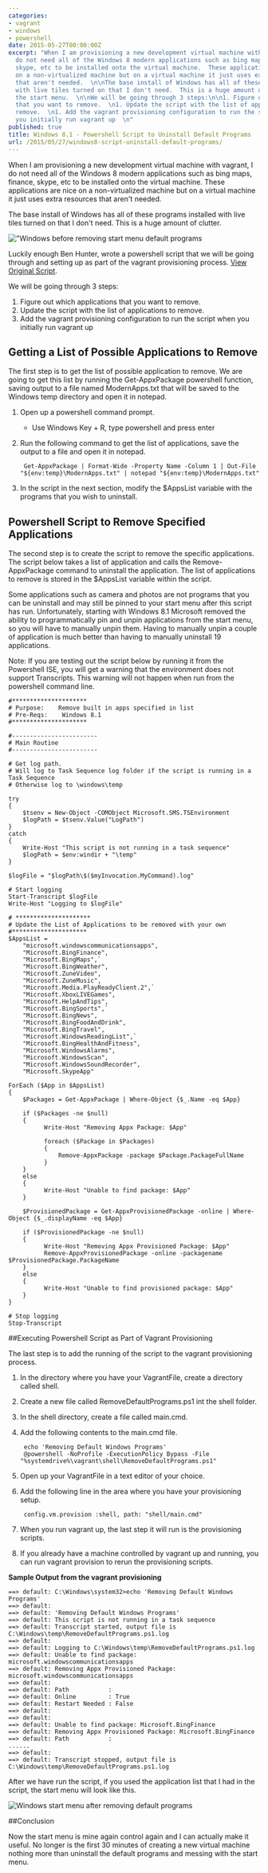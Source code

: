 ```yaml
---
categories:
- vagrant
- windows
- powershell
date: 2015-05-27T00:00:00Z
excerpt: "When I am provisioning a new development virtual machine with vagrant, I
  do not need all of the Windows 8 modern applications such as bing maps, finance,
  skype, etc to be installed onto the virtual machine.  These applications are nice
  on a non-virtualized machine but on a virtual machine it just uses extra resources
  that aren't needed.  \n\nThe base install of Windows has all of these programs installed
  with live tiles turned on that I don't need.  This is a huge amount of clutter in
  the start menu.  \n\nWe will be going through 3 steps:\n\n1. Figure out which applications
  that you want to remove.  \n1. Update the script with the list of applications to
  remove.  \n1. Add the vagrant provisioning configuration to run the script when
  you initially run vagrant up  \n"
published: true
title: Windows 8.1 - Powershell Script to Uninstall Default Programs
url: /2015/05/27/windows8-script-uninstall-default-programs/
---
```


When I am provisioning a new development virtual machine with vagrant, I do not need all of the Windows 8 modern applications such as bing maps, finance, skype, etc to be installed onto the virtual machine.  These applications are nice on a non-virtualized machine but on a virtual machine it just uses extra resources that aren't needed.  

The base install of Windows has all of these programs installed with live tiles turned on that I don't need.  This is a huge amount of clutter.  

!["Windows before removing start menu default programs](/images/vagrant/Vagrant-Pre-RemoveDefaultProgramsProvisioning.png)

Luckily enough Ben Hunter, wrote a powershell script that we will be going through and setting up as part of the vagrant provisioning process.    [View Original Script](http://blogs.technet.com/b/deploymentguys/archive/2013/10/21/removing-windows-8-1-built-in-applications.aspx).  

We will be going through 3 steps:

1. Figure out which applications that you want to remove.  
1. Update the script with the list of applications to remove.  
1. Add the vagrant provisioning configuration to run the script when you initially run vagrant up  

## Getting a List of Possible Applications to Remove 

The first step is to get the list of possible application to remove.  We are going to get this list by running the Get-AppxPackage powershell function,  saving output to a file named ModernApps.txt that will be saved to the Windows temp directory and open it in notepad.  

1. Open up a powershell command prompt.
	* Use Windows Key + R, type powershell and press enter
	
1. Run the following command to get the list of applications, save the output to a file and open it in notepad.

		Get-AppxPackage | Format-Wide -Property Name -Column 1 | Out-File "${env:temp}\ModernApps.txt" | notepad "${env:temp}\ModernApps.txt"
		
1. In the script in the next section, modify the $AppsList variable with the programs that you wish to uninstall.

## Powershell Script to Remove Specified Applications
 
The second step is to create the script to remove the specific applications.  The script below takes a list of application and calls the Remove-AppxPackage command to uninstall the application.  The list of applications to remove is stored in the $AppsList variable within the script.
 
Some applications such as camera and photos are not programs that you can be uninstall and may still be pinned to your start menu after this script has run.  Unfortunately, starting with Windows 8.1 Microsoft removed the ability to programmatically pin and unpin applications from the start menu, so you will have to manually unpin them.  Having to manually unpin a couple of application is much better than having to manually uninstall 19 applications.  

Note:  If you are testing out the script below by running it from the Powershell ISE, you will get a warning that the environment does not support Transcripts.  This warning will not happen when run from the powershell command line.

	#********************* 
	# Purpose:    Remove built in apps specified in list 
	# Pre-Reqs:    Windows 8.1 
	#********************* 
	
	#------------------------ 
	# Main Routine 
	#------------------------
	
	# Get log path. 
	# Will log to Task Sequence log folder if the script is running in a Task Sequence 
	# Otherwise log to \windows\temp
	
	try
	{
	    $tsenv = New-Object -COMObject Microsoft.SMS.TSEnvironment	
	    $logPath = $tsenv.Value("LogPath")
	}
	catch
	{
	    Write-Host "This script is not running in a task sequence"	
	    $logPath = $env:windir + "\temp"
	}
	
	$logFile = "$logPath\$($myInvocation.MyCommand).log"
	
	# Start logging
	Start-Transcript $logFile
	Write-Host "Logging to $logFile"
	
	# ********************* 
	# Update the List of Applications to be removed with your own
	#********************* 
	$AppsList = 
	    "microsoft.windowscommunicationsapps",
	    "Microsoft.BingFinance",
	    "Microsoft.BingMaps",`
	    "Microsoft.BingWeather",
	    "Microsoft.ZuneVideo",
	    "Microsoft.ZuneMusic",
	    "Microsoft.Media.PlayReadyClient.2",`
	    "Microsoft.XboxLIVEGames",
	    "Microsoft.HelpAndTips",
	    "Microsoft.BingSports",`
	    "Microsoft.BingNews",
	    "Microsoft.BingFoodAndDrink",
	    "Microsoft.BingTravel",
	    "Microsoft.WindowsReadingList",`
	    "Microsoft.BingHealthAndFitness",
	    "Microsoft.WindowsAlarms",
	    "Microsoft.WindowsScan",
	    "Microsoft.WindowsSoundRecorder",
	    "Microsoft.SkypeApp"
	
	ForEach ($App in $AppsList)
	{
	    $Packages = Get-AppxPackage | Where-Object {$_.Name -eq $App}
	
	    if ($Packages -ne $null)
	    {
	          Write-Host "Removing Appx Package: $App"
	
	          foreach ($Package in $Packages)
	          {
	              Remove-AppxPackage -package $Package.PackageFullName	
	          }
	    }
	    else	
	    {
	          Write-Host "Unable to find package: $App"
	    }
	
	    $ProvisionedPackage = Get-AppxProvisionedPackage -online | Where-Object {$_.displayName -eq $App}
	
	    if ($ProvisionedPackage -ne $null)
	    {
	          Write-Host "Removing Appx Provisioned Package: $App"
	          Remove-AppxProvisionedPackage -online -packagename $ProvisionedPackage.PackageName
	    }
	    else
	    {
	          Write-Host "Unable to find provisioned package: $App"
	    }
	}
	
	# Stop logging	
	Stop-Transcript
	
##Executing Powershell Script as Part of Vagrant Provisioning

The last step is to add the running of the script to the vagrant provisioning process.

1. In the directory where you have your VagrantFile, create a directory called shell.
1. Create a new file called RemoveDefaultPrograms.ps1 int the shell folder.
1. In the shell directory, create a file called main.cmd.
1. Add the following contents to the main.cmd file.

		echo 'Removing Default Windows Programs'		
		@powershell -NoProfile -ExecutionPolicy Bypass -File "%systemdrive%\vagrant\shell\RemoveDefaultPrograms.ps1"
		
1. Open up your VagrantFile in a text editor of your choice.
1. Add the following line in the area where you have your provisioning setup.
     
		config.vm.provision :shell, path: "shell/main.cmd" 
		
1. When you run vagrant up, the last step it will run is the provisioning scripts.
1. If you already have a machine controlled by vagrant up and running, you can run vagrant provision to rerun the provisioning scripts.

**Sample Output from the vagrant provisioning**

	==> default: C:\Windows\system32>echo 'Removing Default Windows Programs'
	==> default:
	==> default: 'Removing Default Windows Programs'
	==> default: This script is not running in a task sequence
	==> default: Transcript started, output file is C:\Windows\temp\RemoveDefaultPrograms.ps1.log
	==> default:
	==> default: Logging to C:\Windows\temp\RemoveDefaultPrograms.ps1.log
	==> default: Unable to find package: microsoft.windowscommunicationsapps
	==> default: Removing Appx Provisioned Package: microsoft.windowscommunicationsapps
	==> default:
	==> default: Path           :
	==> default: Online         : True
	==> default: Restart Needed : False
	==> default:
	==> default:
	==> default: Unable to find package: Microsoft.BingFinance
	==> default: Removing Appx Provisioned Package: Microsoft.BingFinance
	==> default: Path           :
	......
	==> default:
	==> default: Transcript stopped, output file is C:\Windows\temp\RemoveDefaultPrograms.ps1.log

After we have run the script, if you used the application list that I had in the script, the start menu will look like this.  

![Windows start menu after removing default programs](/images/vagrant/Vagrant-Post-RemoveDefaultProgramsProvisioning.png)

##Conclusion

Now the start menu is mine again control again and I can actually make it useful.  No longer is the first 30 minutes of creating a new virtual machine nothing more than uninstall the default programs and messing with the start menu.     
